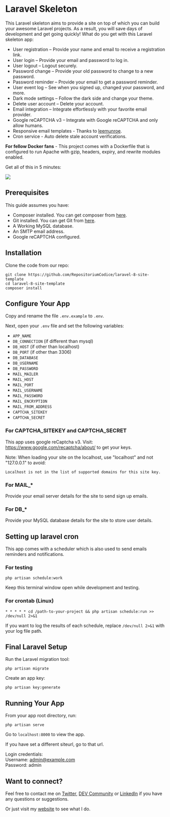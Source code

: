 # Laravel Skeleton
This Laravel skeleton aims to provide a site on top of which you can build your awesome Laravel projects. As a result, you will save days of development and get going quickly!
What do you get with this Laravel skeleton app:
-	User registration – Provide your name and email to receive a registration link.
-	User login – Provide your email and password to log in.
-	User logout – Logout securely.
-	Password change – Provide your old password to change to a new password.
-	Password reminder – Provide your email to get a password reminder.
-	User event log – See when you signed up, changed your password, and more.
-	Dark mode settings – Follow the dark side and change your theme.
-	Delete user account – Delete your account.
-	Email integration – Integrate effortlessly with your favorite email provider.
-	Google reCAPTCHA v3 – Integrate with Google reCAPTCHA and only allow humans.
-	Responsive email templates - Thanks to [leemunroe](https://github.com/leemunroe/responsive-html-email-template).
-	Cron service - Auto delete stale account verifications.

**For fellow Docker fans** - This project comes with a Dockerfile that is configured to run Apache with gzip, headers, expiry, and rewrite modules enabled.

Get all of this in 5 minutes:

![](https://anto.online/wp-content/uploads/2021/08/laravel-skeleton-project.gif)

## Prerequisites
This guide assumes you have:
- Composer installed. You can get composer from [here](https://getcomposer.org/).
- Git installed. You can get Git from [here](https://docs.github.com/en/get-started/quickstart/set-up-git).  
- A Working MySQL database.
- An SMTP email address.
- Google reCAPTCHA configured.

## Installation

Clone the code from our repo:
```
git clone https://github.com/RepositoriumCodice/laravel-8-site-template
cd laravel-8-site-template
composer install
```

## Configure Your App

Copy and rename the file `.env.example` to `.env`.

Next, open your `.env` file and set the following variables:
- `APP_NAME`
- `DB_CONNECTION` (if different than mysql)
- `DB_HOST` (if other than localhost)
- `DB_PORT` (if other than 3306)
- `DB_DATABASE`
- `DB_USERNAME`
- `DB_PASSWORD`
- `MAIL_MAILER`
- `MAIL_HOST`
- `MAIL_PORT`
- `MAIL_USERNAME`
- `MAIL_PASSWORD`
- `MAIL_ENCRYPTION`
- `MAIL_FROM_ADDRESS`
- `CAPTCHA_SITEKEY`
- `CAPTCHA_SECRET`

### For CAPTCHA_SITEKEY and CAPTCHA_SECRET

This app uses google reCaptcha v3. Visit: https://www.google.com/recaptcha/about/ to get your keys.

Note: When loading your site on the localhost, use "localhost" and not "127.0.0.1" to avoid:
```
Localhost is not in the list of supported domains for this site key.
```

### For MAIL_* 

Provide your email server details for the site to send sign up emails.

### For DB_*

Provide your MySQL database details for the site to store user details.

## Setting up laravel cron

This app comes with a scheduler which is also used to send emails reminders and notifications.

### For testing

```
php artisan schedule:work
```
Keep this terminal window open while development and testing.

### For crontab (Linux)

```
* * * * * cd /path-to-your-project && php artisan schedule:run >> /dev/null 2>&1
```
If you want to log the results of each schedule, replace `/dev/null 2>&1` with your log file path.

## Final Laravel Setup

Run the Laravel migration tool:
```
php artisan migrate
```

Create an app key:
```
php artisan key:generate
```
## Running Your App

From your app root directory, run:

```
php artisan serve
```
Go to `localhost:8000` to view the app.

If you have set a different siteurl, go to that url.

Login credentials:  
Username: admin@example.com  
Password: admin

## Want to connect?

Feel free to contact me on [Twitter](https://twitter.com/OnlineAnto), [DEV Community](https://dev.to/antoonline/) or [LinkedIn](https://www.linkedin.com/in/anto-online) if you have any questions or suggestions.

Or just visit my [website](https://anto.online) to see what I do.
